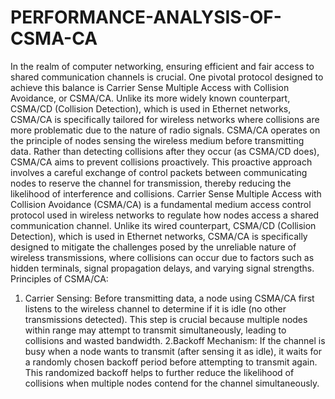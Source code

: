 # PERFORMANCE-ANALYSIS-OF-CSMA-CA
In the realm of computer networking, ensuring efficient and fair access to shared communication channels is crucial. One pivotal protocol designed to achieve this balance is Carrier Sense Multiple Access with Collision Avoidance, or CSMA/CA. Unlike its more widely known counterpart, CSMA/CD (Collision Detection), which is used in Ethernet networks, CSMA/CA is specifically tailored for wireless networks where collisions are more problematic due to the nature of radio signals.
CSMA/CA operates on the principle of nodes sensing the wireless medium before transmitting data. Rather than detecting collisions after they occur (as CSMA/CD does), CSMA/CA aims to prevent collisions proactively. This proactive approach involves a careful exchange of control packets between communicating nodes to reserve the channel for transmission, thereby reducing the likelihood of interference and collisions.
Carrier Sense Multiple Access with Collision Avoidance (CSMA/CA) is a fundamental medium access control protocol used in wireless networks to regulate how nodes access a shared communication channel. Unlike its wired counterpart, CSMA/CD (Collision Detection), which is used in Ethernet networks, CSMA/CA is specifically designed to mitigate the challenges posed by the unreliable nature of wireless transmissions, where collisions can occur due to factors such as hidden terminals, signal propagation delays, and varying signal strengths.
Principles of CSMA/CA:
1. Carrier Sensing:
Before transmitting data, a node using CSMA/CA first listens to the wireless channel to determine if it is idle (no other transmissions detected). This step is crucial because multiple nodes within range may attempt to transmit simultaneously, leading to collisions and wasted bandwidth.
2.Backoff Mechanism:
If the channel is busy when a node wants to transmit (after sensing it as idle), it waits for a randomly chosen backoff period before attempting to transmit again. This randomized backoff helps to further reduce the likelihood of collisions when multiple nodes contend for the channel simultaneously.
